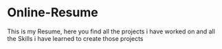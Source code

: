 # Online-Resume
This is my Resume, here you find all the projects i have worked on and all the Skills i have learned to create those projects
